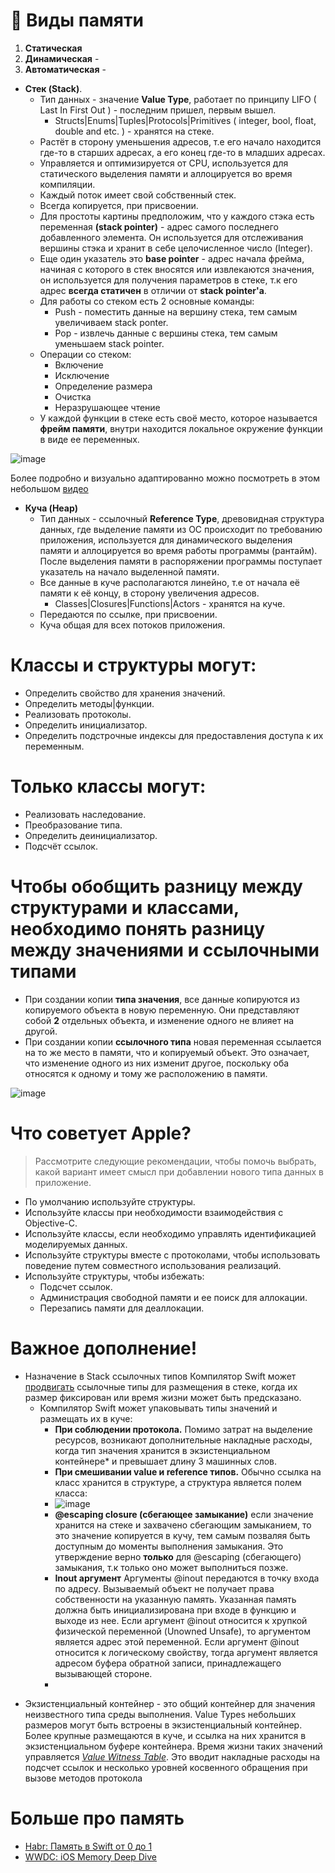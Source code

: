 # **📝 Виды памяти**

1. **Статическая**
2. **Динамическая** - 
3. **Автоматическая** - 

- **Стек (Stack)**.
   - Тип данных - значение **Value Type**, работает по принципу LIFO ( Last In First Out ) - последним пришел, первым вышел.
      - Structs|Enums|Tuples|Protocols|Primitives ( integer, bool, float, double and etc. ) - хранятся на стеке.
   - Растёт в сторону уменьшения адресов, т.е его начало находится где-то в старших адресах, а его конец где-то в младших адресах.
   - Управляется и оптимизируется от CPU, используется для статического выделения памяти и аллоцируется во время компиляции.
   - Каждый поток имеет свой собственный стек.
   - Всегда копируется, при присвоении.
   - Для простоты картины предположим, что у каждого стэка есть переменная **(stack pointer)** - адрес самого последнего добавленного элемента. Он используется для отслеживания вершины стэка и хранит в себе целочисленное число (Integer). 
   - Еще один указатель это **base pointer** - адрес начала фрейма, начиная с которого в стек вносятся или извлекаются значения, он используется для получения параметров в стеке, т.к его адрес **всегда статичен** в отличии от **stack pointer'a**.
   - Для работы со стеком есть 2 основные команды:
      - Push - поместить данные на вершину стека, тем самым увеличиваем stack ponter.
      - Pop - извлечь данные с вершины стека, тем самым уменьшаем stack pointer.
   - Операции со стеком:
      - Включение 
      - Исключение
      - Определение размера
      - Очистка
      - Неразрушающее чтение
   - У каждой функции в стеке есть своё место, которое называется **фрейм памяти**, внутри находится локальное окружение функции в виде ее переменных.

![image](https://user-images.githubusercontent.com/47610132/162479934-5d533b68-bae2-4626-aef9-22724406b13c.png)

Более подробно и визуально адаптированно можно посмотреть в этом небольшом [видео](https://www.youtube.com/watch?v=MXoMuymbfo8&t=393s)

- **Куча (Heap)**
   - Тип данных - ссылочный **Reference Type**, древовидная структура данных, где выделение памяти из ОС происходит по требованию приложения, используется для динамического выделения памяти и аллоцируется во время работы программы (рантайм). После выделения памяти в распоряжении программы поступает указатель на начало выделенной памяти. 
   - Все данные в куче располагаются линейно, т.е от начала её памяти к её концу, в сторону увеличения адресов.
      - Classes|Closures|Functions|Actors - хранятся на куче.
   - Передаются по ссылке, при присвоении.
   - Куча общая для всех потоков приложения.

# Классы и структуры могут:
   - Определить свойство для хранения значений.
   - Определить методы|функции.
   - Реализовать протоколы.
   - Определить инициализатор.
   - Определить подстрочные индексы для предоставления доступа к их переменным.

# Только классы могут:
   - Реализовать наследование.
   - Преобразование типа.
   - Определить деинициализатор.
   - Подсчёт ссылок.

# Чтобы обобщить разницу между структурами и классами, необходимо понять разницу между значениями и ссылочными типами

   - При создании копии **типа значения**, все данные копируются из копируемого объекта в новую переменную. Они представляют собой **2** отдельных объекта, и изменение одного не влияет на другой.
   - При создании копии **ссылочного типа** новая переменная ссылается на то же место в памяти, что и копируемый объект. Это означает, что изменение одного из них изменит другое, поскольку оба относятся к одному и тому же расположению в памяти.

![image](https://user-images.githubusercontent.com/47610132/162490415-d79770b2-c2df-4be0-8d83-178ead7b3bdb.png)

# Что советует **Apple**?

> Рассмотрите следующие рекомендации, чтобы помочь выбрать, какой вариант имеет смысл при добавлении нового типа данных в приложение.
- По умолчанию используйте структуры.
- Используйте классы при необходимости взаимодействия с Objective-C.
- Используйте классы, если необходимо управлять идентификацией моделируемых данных.
- Используйте структуры вместе с протоколами, чтобы использовать поведение путем совместного использования реализаций.
- Используйте структуры, чтобы избежать:
     - Подсчет ссылок.
     - Администрация свободной памяти и ее поиск для аллокации.
     - Перезапись памяти для деаллокации.

# **Важное дополнение!**

- Назначение в Stack ссылочных типов
Компилятор Swift может [продвигать](https://github.com/apple/swift/blob/62ccf81f7748e3e2c8626354d1ecb3adbd26b063/lib/SILOptimizer/Transforms/StackPromotion.cpp) ссылочные типы для размещения в стеке, когда их размер фиксирован или время жизни может быть предсказано.
   - Компилятор Swift может упаковывать типы значений и размещать их в куче:
      - **При соблюдении протокола.** Помимо затрат на выделение ресурсов, возникают дополнительные накладные расходы, когда тип значения хранится в экзистенциальном контейнере* и превышает длину 3 машинных слов.
      - **При смешивании value и reference типов.** Обычно ссылка на класс хранится в структуре, а структура является полем класса:
      - ![image](https://user-images.githubusercontent.com/47610132/162569014-272745bf-3a92-42eb-945e-1e60d4841c01.png)
      - **@escaping closure (сбегающее замыкание)** если значение хранится на стеке и захвачено сбегающим замыканием, то это значение копируется в кучу, тем самым позваляя быть доступным до моменты выполнения замыкания. Это утверждение верно **только** для @escaping (сбегающего) замыкания, т.к только оно может выполниться позже.
      - **Inout аргумент** Аргументы @inout передаются в точку входа по адресу. Вызываемый объект не получает права собственности на указанную память. Указанная память должна быть инициализирована при входе в функцию и выходе из нее. Если аргумент @inout относится к хрупкой физической переменной (Unowned Unsafe), то аргументом является адрес этой переменной. Если аргумент @inout относится к логическому свойству, тогда аргумент является адресом буфера обратной записи, принадлежащего вызывающей стороне.
      - 


* Экзистенциальный контейнер - это общий контейнер для значения неизвестного типа среды выполнения. Value Types небольших размеров могут быть встроены в экзистенциальный контейнер. Более крупные размещаются в куче, и ссылка на них хранится в экзистенциальном буфере контейнера. Время жизни таких значений управляется [*Value Witness Table*](https://github.com/apple/swift/blob/main/docs/Lexicon.md#vwt-value-witness-table). Это вводит накладные расходы на подсчет ссылок и несколько уровней косвенного обращения при вызове методов протокола

# **Больше про память**

- [Habr: Память в Swift от 0 до 1](https://habr.com/ru/company/hh/blog/546856/)
- [WWDC: iOS Memory Deep Dive](https://developer.apple.com/videos/play/wwdc2018/416/)

